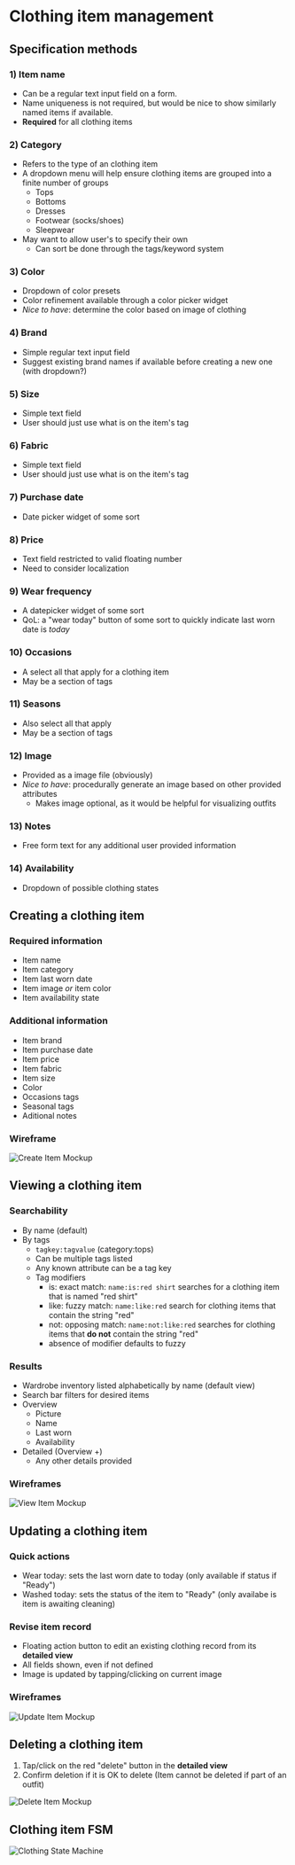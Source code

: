 # Clothing item management

## Specification methods

### 1) Item name

- Can be a regular text input field on a form.
- Name uniqueness is not required, but would be nice to show similarly named items if available.
- **Required** for all clothing items

### 2) Category

- Refers to the type of an clothing item
- A dropdown menu will help ensure clothing items are grouped into a finite number of groups
    - Tops
    - Bottoms
    - Dresses
    - Footwear (socks/shoes)
    - Sleepwear
- May want to allow user's to specify their own
    - Can sort be done through the tags/keyword system

### 3) Color

- Dropdown of color presets
- Color refinement available through a color picker widget
- *Nice to have*: determine the color based on image of clothing 

### 4) Brand

- Simple regular text input field
- Suggest existing brand names if available before creating a new one (with dropdown?)

### 5) Size

- Simple text field
- User should just use what is on the item's tag 

### 6) Fabric

- Simple text field
- User should just use what is on the item's tag

### 7) Purchase date

- Date picker widget of some sort

### 8) Price

- Text field restricted to valid floating number
- Need to consider localization

### 9) Wear frequency

- A datepicker widget of some sort
- QoL: a "wear today" button of some sort to quickly indicate last worn date is *today*

### 10) Occasions

- A select all that apply for a clothing item
- May be a section of tags 

### 11) Seasons

- Also select all that apply 
- May be a section of tags

### 12) Image 

- Provided as a image file (obviously)
- *Nice to have*: procedurally generate an image based on other provided attributes
    - Makes image optional, as it would be helpful for visualizing outfits
    
### 13) Notes

- Free form text for any additional user provided information

### 14) Availability

- Dropdown of possible clothing states

## Creating a clothing item

### Required information 

- Item name 
- Item category
- Item last worn date
- Item image *or* item color
- Item availability state

### Additional information

- Item brand
- Item purchase date
- Item price
- Item fabric
- Item size
- Color
- Occasions tags
- Seasonal tags
- Aditional notes

### Wireframe

![Create Item Mockup](./figures/create-item-mockup.drawio.svg)

## Viewing a clothing item

### Searchability

- By name (default)
- By tags
    - `tagkey:tagvalue` (category:tops)
    - Can be multiple tags listed
    - Any known attribute can be a tag key
    - Tag modifiers
        - is: exact match: `name:is:red shirt` searches for a clothing item that is named "red shirt"
        - like: fuzzy match: `name:like:red` search for clothing items that contain the string "red"
        - not: opposing match: `name:not:like:red` searches for clothing items that **do not** contain the string "red"
        - absence of modifier defaults to fuzzy

### Results

- Wardrobe inventory listed alphabetically by name (default view)
- Search bar filters for desired items
- Overview
    - Picture
    - Name
    - Last worn
    - Availability
- Detailed (Overview +)
    - Any other details provided

### Wireframes

![View Item Mockup](./figures/view-item-mockup.drawio.svg)

## Updating a clothing item

### Quick actions

- Wear today: sets the last worn date to today (only available if status if "Ready")
- Washed today: sets the status of the item to "Ready" (only availabe is item is awaiting cleaning)

### Revise item record

- Floating action button to edit an existing clothing record from its **detailed view**
- All fields shown, even if not defined
- Image is updated by tapping/clicking on current image

### Wireframes

![Update Item Mockup](./figures/update-item-mockup.drawio.svg)

## Deleting a clothing item

1) Tap/click on the red "delete" button in the **detailed view**
2) Confirm deletion if it is OK to delete (Item cannot be deleted if part of an outfit)

![Delete Item Mockup](./figures/delete-item-mockup.drawio.svg)

## Clothing item FSM

![Clothing State Machine](./figures/clothing-state.drawio.svg)
